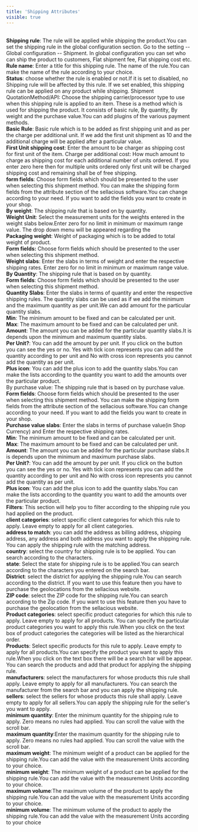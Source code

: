 ```yaml
---
title: 'Shipping Attributes'
visible: true
---
```


<br>**Shipping rule**:  The rule will be applied while shipping the product.You can set the shipping rule in the global configuration section. Go to the setting -- Global configuration -- Shipment. In global configuration you can set who can ship the product to customers, Flat shipment fee, Flat shipping cost etc.
<br>**Rule name**: Enter a title for this shipping rule. The name of the rule.You can make the name of the rule according to your choice.
<br>**Status**: choose whether the rule is enabled or not.If it is set to disabled, no Shipping rule will be affected by this rule. If we set enabled, this shipping rule can be applied on any product while shipping.
Shipment QuotationMethod/API:  Choose the shipping carrier/processor type to use when this shipping rule is applied to an item. These is a method which is used for shipping the product. It consists of basic rule, By quantity, By weight and the purchase value.You can add plugins of the various payment methods.
<br>**Basic Rule**: Basic rule which is to be added as first shipping unit and as per the charge per additional unit. If we add the first unit shipment as 10 and the additional charge will be applied after a particular value.
<br>**First Unit shipping cost**: Enter the amount to be charger as shipping cost for first unit of the item.
Charge per additional cost: How much amount to charge as shipping cost for each additional number of units ordered. If you enter zero here then for multiple units ordered only first unit will be charged shipping cost and remaining shall be of free shipping. 
<br>**form fields**: Choose form fields which should be presented to the user when selecting this shipment method. You can make the shipping form fields from the attribute section of the sellacious software.You can change according to your need. If you want to add the fields you want to create in your shop.
<br>**By weight**: The shipping rule that is based on by quantity.
<br>**Weight Unit**: Select the measurement units for the weights entered in the weight slabs below.Enter zero for no limit in minimum or maximum range value. The drop down menu will be appeared regarding the 
<br>**Packaging weight**: Weight of packaging which is to be added to total weight of product.
<br>**Form fields:** Choose form fields which should be presented to the user when selecting this shipment method. 
<br>**Weight slabs**: Enter the slabs in terms of weight and enter the respective shipping rates. Enter zero for no limit in minimum or maximum range value.
<br>**By Quantity**: The shipping rule that is based on by quantity.
<br>**Form fields**: Choose form fields which should be presented to the user when selecting this shipment method.
<br>**Quantity Slabs**: Enter the slabs in terms of quantity and enter the respective shipping rules. The quantity slabs can be used as if we add the minimum and the maximum quantity as per unit.We can add amount for the particular quantity slabs.
<br>**Min**:  The minimum amount to be fixed and can be calculated per unit.
<br>**Max**: The maximum amount to be fixed and can be calculated per unit.
<br>**Amount**:  The amount you can be added for the particular quantity slabs.It is depends upon the minimum and maximum quantity slabs.
<br>**Per Unit?**:  You can add the amount by per unit. If you click on the button you can see the yes or no. Yes with tick icon represents you can add the quantity according to per unit and No with cross icon represents you cannot add the quantity as per unit.
<br>**Plus icon**: You can add the plus icon to add the quantity slabs.You can make the lists according to the quantity you want to add the amounts over the particular product.  
By purchase value: The shipping rule that is based on by purchase value.
<br>**Form fields**: Choose form fields which should be presented to the user when selecting this shipment method. You can make the shipping form fields from the attribute section of the sellacious software.You can change according to your need. If you want to add the fields you want to create in your shop.
<br>**Purchase value slabs**:  Enter the slabs in terms of purchase value(in Shop Currency) and Enter the respective shipping rates.
<br>**Min**: The minimum amount to be fixed and can be calculated per unit.
<br>**Max**: The maximum amount to be fixed and can be calculated per unit.
<br>**Amount**: The amount you can be added for the particular purchase slabs.It is depends upon the minimum and maximum purchase slabs.
<br>**Per Unit?**:  You can add the amount by per unit. If you click on the button you can see the yes or no. Yes with tick icon represents you can add the quantity according to per unit and No with cross icon represents you cannot add the quantity as per unit.
<br>**Plus icon**: You can add the plus icon to add the quantity slabs.You can make the lists according to the quantity you want to add the amounts over the particular product.
<br>**Filters**: This section will help you to filter according to the shipping rule you had applied on the product.
<br>**client categories**: select specific client categories for which this rule to apply. Leave empty to apply for all client categories.
<br>**address to match**: you can add the address as billing address, shipping address, any address and both address you want to apply the shipping rule. You can apply the shipping rule with the matching address.
<br>**country**: select the country for shipping rule is to be applied. You can search according to the characters.
<br>**state**: Select the state for shipping rule is to be applied.You can search according to the characters you entered on the search bar. 
<br>**District**:  select the district for applying the shipping rule.You can search according to the district. If you want to use this feature then you have to purchase the geolocations from the sellacious website.
<br>**ZIP code**: select the ZIP code for the shipping rule.You can search according to the Zip code. If you want to use this feature then you have to purchase the geolocation from the sellacious website.
<br>**Product categories**: select specific product categories for which this rule to apply. Leave empty to apply for all products. You can specify the particular product categories you want to apply this rule.When you click on the text box of product categories the categories will be listed as the hierarchical order.
<br>**Products**: Select specific products for this rule to apply. Leave empty to apply for all products.You can specify the product you want to apply this rule.When you click on the text box there will be a search bar will be appear. You can search the products and add that product for applying the shipping rule.
<br>**manufacturers**: select the manufacturers for whose products this rule shall apply. Leave empty to apply for all manufacturers. You can search the manufacturer from the search bar and you can apply the shipping rule.
<br>**sellers**: select the sellers for whose products this rule shall apply. Leave empty to apply for all sellers.You can apply the shipping rule for the seller's you want to apply.
<br>**minimum quantity**: Enter the minimum quantity for the shipping rule to apply. Zero means no rules had applied. You can scroll the value with the scroll bar.
<br>**maximum quantity**:Enter the maximum quantity for the shipping rule to apply. Zero means no rules had applied. You can scroll the value with the scroll bar.
<br>**maximum weight**:  The minimum weight  of a product can be applied for the shipping rule.You can add the value with the measurement Units according to your choice.
<br>**minimum weight**: The minimum weight  of a product can be applied for the shipping rule.You can add the value with the measurement Units according to your choice.
<br>**maximum volume**:The maximum volume of the product to apply the shipping rule.You can add the value with the measurement Units according to your choice.
<br>**minimum volume**: The minimum volume of the product to apply the shipping rule.You can add the value with the measurement Units according to your choice




